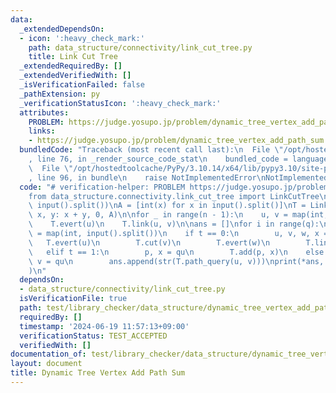 ```yaml
---
data:
  _extendedDependsOn:
  - icon: ':heavy_check_mark:'
    path: data_structure/connectivity/link_cut_tree.py
    title: Link Cut Tree
  _extendedRequiredBy: []
  _extendedVerifiedWith: []
  _isVerificationFailed: false
  _pathExtension: py
  _verificationStatusIcon: ':heavy_check_mark:'
  attributes:
    PROBLEM: https://judge.yosupo.jp/problem/dynamic_tree_vertex_add_path_sum
    links:
    - https://judge.yosupo.jp/problem/dynamic_tree_vertex_add_path_sum
  bundledCode: "Traceback (most recent call last):\n  File \"/opt/hostedtoolcache/PyPy/3.10.14/x64/lib/pypy3.10/site-packages/onlinejudge_verify/documentation/build.py\"\
    , line 76, in _render_source_code_stat\n    bundled_code = language.bundle(\n\
    \  File \"/opt/hostedtoolcache/PyPy/3.10.14/x64/lib/pypy3.10/site-packages/onlinejudge_verify/languages/python.py\"\
    , line 96, in bundle\n    raise NotImplementedError\nNotImplementedError\n"
  code: "# verification-helper: PROBLEM https://judge.yosupo.jp/problem/dynamic_tree_vertex_add_path_sum\n\
    from data_structure.connectivity.link_cut_tree import LinkCutTree\n\nn, q = map(int,\
    \ input().split())\nA = [int(x) for x in input().split()]\nT = LinkCutTree(lambda\
    \ x, y: x + y, 0, A)\n\nfor _ in range(n - 1):\n    u, v = map(int, input().split())\n\
    \    T.evert(u)\n    T.link(u, v)\n\nans = []\nfor i in range(q):\n    t, *qu\
    \ = map(int, input().split())\n    if t == 0:\n        u, v, w, x = qu\n     \
    \   T.evert(u)\n        T.cut(v)\n        T.evert(w)\n        T.link(w, x)\n \
    \   elif t == 1:\n        p, x = qu\n        T.add(p, x)\n    else:\n        u,\
    \ v = qu\n        ans.append(str(T.path_query(u, v)))\nprint(*ans, sep=\"\\n\"\
    )\n"
  dependsOn:
  - data_structure/connectivity/link_cut_tree.py
  isVerificationFile: true
  path: test/library_checker/data_structure/dynamic_tree_vertex_add_path_sum.test.py
  requiredBy: []
  timestamp: '2024-06-19 11:57:13+09:00'
  verificationStatus: TEST_ACCEPTED
  verifiedWith: []
documentation_of: test/library_checker/data_structure/dynamic_tree_vertex_add_path_sum.test.py
layout: document
title: Dynamic Tree Vertex Add Path Sum
---
```

